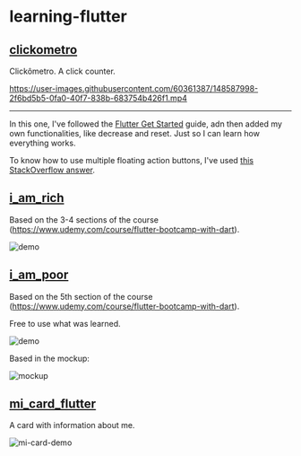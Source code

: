 # learning-flutter

## [clickometro](./clickometro)

Clickômetro. A click counter.

https://user-images.githubusercontent.com/60361387/148587998-2f6bd5b5-0fa0-40f7-838b-683754b426f1.mp4

---

In this one, I've followed the [Flutter Get Started](https://docs.flutter.dev/get-started) guide, adn then added my own functionalities, like decrease and reset. Just so I can learn how everything works.

To know how to use multiple floating action buttons, I've used [this StackOverflow answer](https://stackoverflow.com/a/56755121/12534588).

## [i_am_rich](./i_am_rich)

Based on the 3-4 sections of the course (https://www.udemy.com/course/flutter-bootcamp-with-dart).

![demo](https://i.ibb.co/k8QQmGC/image.png)

## [i_am_poor](./i_am_poor)

Based on the 5th section of the course (https://www.udemy.com/course/flutter-bootcamp-with-dart).

Free to use what was learned.

![demo](https://i.ibb.co/pdqRmJP/i-am-poor-demo.png)

Based in the mockup:

![mockup](https://i.ibb.co/RcZk1rd/X-58.png)

## [mi_card_flutter](./mi_card_flutter)

A card with information about me.

![mi-card-demo](https://user-images.githubusercontent.com/60361387/148853173-c476b77e-8e64-4e8f-8864-8cd5231fa96f.png)

